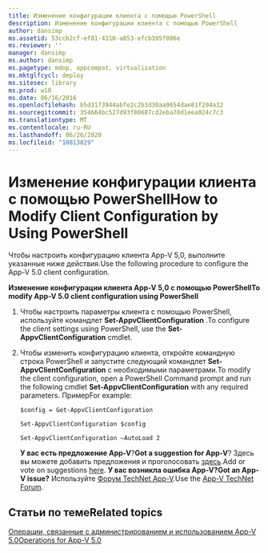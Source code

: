 ```yaml
---
title: Изменение конфигурации клиента с помощью PowerShell
description: Изменение конфигурации клиента с помощью PowerShell
author: dansimp
ms.assetid: 53ccb2cf-ef81-4310-a853-efcb395f006e
ms.reviewer: ''
manager: dansimp
ms.author: dansimp
ms.pagetype: mdop, appcompat, virtualization
ms.mktglfcycl: deploy
ms.sitesec: library
ms.prod: w10
ms.date: 06/16/2016
ms.openlocfilehash: b5d3173944abfe2c2b3d30aa9654dae81f204a32
ms.sourcegitcommit: 354664bc527d93f80687cd2eba70d1eea024c7c3
ms.translationtype: MT
ms.contentlocale: ru-RU
ms.lasthandoff: 06/26/2020
ms.locfileid: "10813829"
---
```

# <span data-ttu-id="5c89d-103">Изменение конфигурации клиента с помощью PowerShell</span><span class="sxs-lookup"><span data-stu-id="5c89d-103">How to Modify Client Configuration by Using PowerShell</span></span>


<span data-ttu-id="5c89d-104">Чтобы настроить конфигурацию клиента App-V 5,0, выполните указанные ниже действия.</span><span class="sxs-lookup"><span data-stu-id="5c89d-104">Use the following procedure to configure the App-V 5.0 client configuration.</span></span>

**<span data-ttu-id="5c89d-105">Изменение конфигурации клиента App-V 5,0 с помощью PowerShell</span><span class="sxs-lookup"><span data-stu-id="5c89d-105">To modify App-V 5.0 client configuration using PowerShell</span></span>**

1.  <span data-ttu-id="5c89d-106">Чтобы настроить параметры клиента с помощью PowerShell, используйте командлет **Set-AppvClientConfiguration** .</span><span class="sxs-lookup"><span data-stu-id="5c89d-106">To configure the client settings using PowerShell, use the **Set-AppvClientConfiguration** cmdlet.</span></span>

2.  <span data-ttu-id="5c89d-107">Чтобы изменить конфигурацию клиента, откройте командную строка PowerShell и запустите следующий командлет **Set-AppvClientConfiguration** с необходимыми параметрами.</span><span class="sxs-lookup"><span data-stu-id="5c89d-107">To modify the client configuration, open a PowerShell Command prompt and run the following cmdlet **Set-AppvClientConfiguration** with any required parameters.</span></span> <span data-ttu-id="5c89d-108">Пример</span><span class="sxs-lookup"><span data-stu-id="5c89d-108">For example:</span></span>

    `$config = Get-AppvClientConfiguration`

    `Set-AppvClientConfiguration $config`

    `Set-AppvClientConfiguration –AutoLoad 2`

    <span data-ttu-id="5c89d-109">**У вас есть предложение App-V**?</span><span class="sxs-lookup"><span data-stu-id="5c89d-109">**Got a suggestion for App-V**?</span></span> <span data-ttu-id="5c89d-110">Здесь вы можете добавить предложения и проголосовать [здесь](http://appv.uservoice.com/forums/280448-microsoft-application-virtualization).</span><span class="sxs-lookup"><span data-stu-id="5c89d-110">Add or vote on suggestions [here](http://appv.uservoice.com/forums/280448-microsoft-application-virtualization).</span></span> **<span data-ttu-id="5c89d-111">У вас возникла ошибка App-V?</span><span class="sxs-lookup"><span data-stu-id="5c89d-111">Got an App-V issue?</span></span>** <span data-ttu-id="5c89d-112">Используйте [Форум TechNet App-V](https://social.technet.microsoft.com/Forums/home?forum=mdopappv).</span><span class="sxs-lookup"><span data-stu-id="5c89d-112">Use the [App-V TechNet Forum](https://social.technet.microsoft.com/Forums/home?forum=mdopappv).</span></span>

## <span data-ttu-id="5c89d-113">Статьи по теме</span><span class="sxs-lookup"><span data-stu-id="5c89d-113">Related topics</span></span>


[<span data-ttu-id="5c89d-114">Операции, связанные с администрированием и использованием App-V 5.0</span><span class="sxs-lookup"><span data-stu-id="5c89d-114">Operations for App-V 5.0</span></span>](operations-for-app-v-50.md)

 

 





